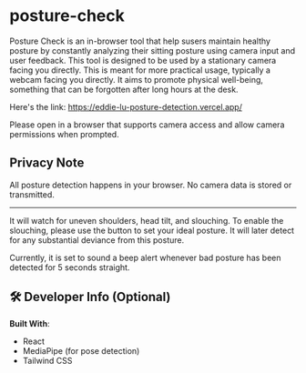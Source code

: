 # posture-check
Posture Check is an in-browser tool that help susers maintain healthy posture by constantly analyzing their sitting posture using camera input and user feedback. This tool is designed to be used by a stationary camera facing you directly. This is meant for more practical usage, typically a webcam facing you directly. It aims to promote physical well-being, something that can be forgotten after long hours at the desk. 

Here's the link: https://eddie-lu-posture-detection.vercel.app/

Please open in a browser that supports camera access and allow camera permissions when prompted.

## Privacy Note

All posture detection happens in your browser. No camera data is stored or transmitted.

---

It will watch for uneven shoulders, head tilt, and slouching. To enable the slouching, please use the button to set your ideal posture. It will later detect for any substantial deviance from this posture.

Currently, it is set to sound a beep alert whenever bad posture has been detected for 5 seconds straight. 

## 🛠️ Developer Info (Optional)

**Built With**:
- React
- MediaPipe (for pose detection)
- Tailwind CSS
